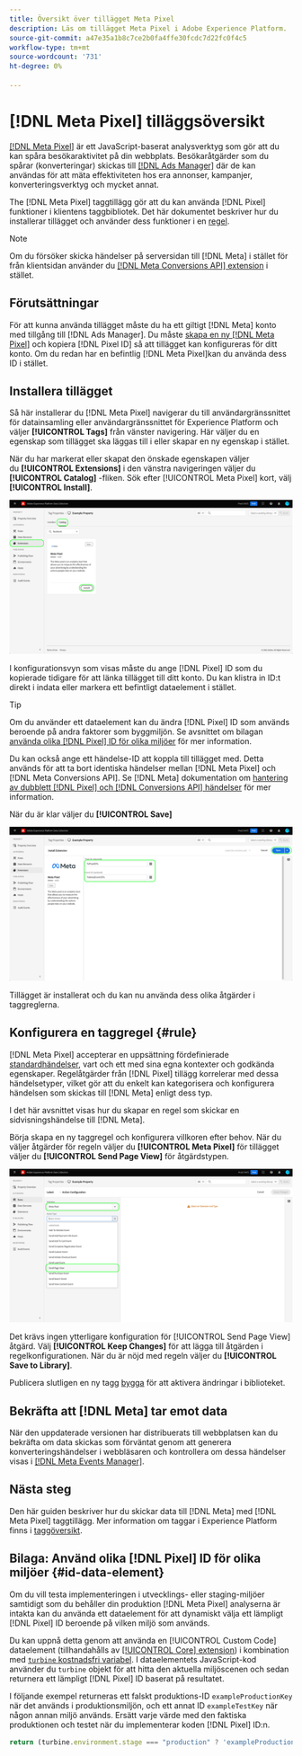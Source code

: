 ```yaml
---
title: Översikt över tillägget Meta Pixel
description: Läs om tillägget Meta Pixel i Adobe Experience Platform.
source-git-commit: a47e35a1b8c7ce2b0fa4ffe30fcdc7d22fc0f4c5
workflow-type: tm+mt
source-wordcount: '731'
ht-degree: 0%

---
```


# [!DNL Meta Pixel] tilläggsöversikt

[[!DNL Meta Pixel]](https://developers.facebook.com/docs/meta-pixel/) är ett JavaScript-baserat analysverktyg som gör att du kan spåra besökaraktivitet på din webbplats. Besökaråtgärder som du spårar (konverteringar) skickas till [[!DNL Ads Manager]](https://www.facebook.com/business/tools/ads-manager) där de kan användas för att mäta effektiviteten hos era annonser, kampanjer, konverteringsverktyg och mycket annat.

The [!DNL Meta Pixel] taggtillägg gör att du kan använda [!DNL Pixel] funktioner i klientens taggbibliotek. Det här dokumentet beskriver hur du installerar tillägget och använder dess funktioner i en [regel](../../../ui/managing-resources/rules.md).

>[!NOTE]
>
>Om du försöker skicka händelser på serversidan till [!DNL Meta] i stället för från klientsidan använder du [[!DNL Meta Conversions API] extension](../../server/meta/overview.md) i stället.

## Förutsättningar

För att kunna använda tillägget måste du ha ett giltigt [!DNL Meta] konto med tillgång till [!DNL Ads Manager]. Du måste [skapa en ny [!DNL Meta Pixel]](https://www.facebook.com/business/help/952192354843755) och kopiera [!DNL Pixel ID] så att tillägget kan konfigureras för ditt konto. Om du redan har en befintlig [!DNL Meta Pixel]kan du använda dess ID i stället.

## Installera tillägget

Så här installerar du [!DNL Meta Pixel] navigerar du till användargränssnittet för datainsamling eller användargränssnittet för Experience Platform och väljer **[!UICONTROL Tags]** från vänster navigering. Här väljer du en egenskap som tillägget ska läggas till i eller skapar en ny egenskap i stället.

När du har markerat eller skapat den önskade egenskapen väljer du **[!UICONTROL Extensions]** i den vänstra navigeringen väljer du **[!UICONTROL Catalog]** -fliken. Sök efter [!UICONTROL Meta Pixel] kort, välj **[!UICONTROL Install]**.

![The [!UICONTROL Install] knappen som markeras för [!UICONTROL Meta Pixel] i användargränssnittet för datainsamling.](../../../images/extensions/client/meta/install.png)

I konfigurationsvyn som visas måste du ange [!DNL Pixel] ID som du kopierade tidigare för att länka tillägget till ditt konto. Du kan klistra in ID:t direkt i indata eller markera ett befintligt dataelement i stället.

>[!TIP]
>
>Om du använder ett dataelement kan du ändra [!DNL Pixel] ID som används beroende på andra faktorer som byggmiljön. Se avsnittet om bilagan [använda olika [!DNL Pixel] ID för olika miljöer](#id-data-element) för mer information.

Du kan också ange ett händelse-ID att koppla till tillägget med. Detta används för att ta bort identiska händelser mellan [!DNL Meta Pixel] och [!DNL Meta Conversions API]. Se [!DNL Meta] dokumentation om [hantering av dubblett [!DNL Pixel] och [!DNL Conversions API] händelser](https://developers.facebook.com/docs/marketing-api/conversions-api/deduplicate-pixel-and-server-events/) för mer information.

När du är klar väljer du **[!UICONTROL Save]**

![The [!DNL Pixel] ID som anges som ett dataelement i tilläggskonfigurationsvyn.](../../../images/extensions/client/meta/configure.png)

Tillägget är installerat och du kan nu använda dess olika åtgärder i taggreglerna.

## Konfigurera en taggregel {#rule}

[!DNL Meta Pixel] accepterar en uppsättning fördefinierade [standardhändelser](https://www.facebook.com/business/help/402791146561655), vart och ett med sina egna kontexter och godkända egenskaper. Regelåtgärder från [!DNL Pixel] tillägg korrelerar med dessa händelsetyper, vilket gör att du enkelt kan kategorisera och konfigurera händelsen som skickas till [!DNL Meta] enligt dess typ.

I det här avsnittet visas hur du skapar en regel som skickar en sidvisningshändelse till [!DNL Meta].

Börja skapa en ny taggregel och konfigurera villkoren efter behov. När du väljer åtgärder för regeln väljer du **[!UICONTROL Meta Pixel]** för tillägget väljer du **[!UICONTROL Send Page View]** för åtgärdstypen.

![The [!UICONTROL Send Page View] åtgärdstypen som väljs för en regel i användargränssnittet för datainsamling.](../../../images/extensions/client/meta/select-action.png)

Det krävs ingen ytterligare konfiguration för [!UICONTROL Send Page View] åtgärd. Välj **[!UICONTROL Keep Changes]** för att lägga till åtgärden i regelkonfigurationen. När du är nöjd med regeln väljer du **[!UICONTROL Save to Library]**.

Publicera slutligen en ny tagg [bygga](../../../ui/publishing/builds.md) för att aktivera ändringar i biblioteket.

## Bekräfta att [!DNL Meta] tar emot data

När den uppdaterade versionen har distribuerats till webbplatsen kan du bekräfta om data skickas som förväntat genom att generera konverteringshändelser i webbläsaren och kontrollera om dessa händelser visas i [[!DNL Meta Events Manager]](https://www.facebook.com/business/help/898185560232180).

## Nästa steg

Den här guiden beskriver hur du skickar data till [!DNL Meta] med [!DNL Meta Pixel] taggtillägg. Mer information om taggar i Experience Platform finns i [taggöversikt](../../../home.md).

## Bilaga: Använd olika [!DNL Pixel] ID för olika miljöer {#id-data-element}

Om du vill testa implementeringen i utvecklings- eller staging-miljöer samtidigt som du behåller din produktion [!DNL Meta Pixel] analyserna är intakta kan du använda ett dataelement för att dynamiskt välja ett lämpligt [!DNL Pixel] ID beroende på vilken miljö som används.

Du kan uppnå detta genom att använda en [!UICONTROL Custom Code] dataelement (tillhandahålls av [[!UICONTROL Core] extension](../core/overview.md)) i kombination med [`turbine` kostnadsfri variabel](../../../extension-dev/turbine.md). I dataelementets JavaScript-kod använder du `turbine` objekt för att hitta den aktuella miljöscenen och sedan returnera ett lämpligt [!DNL Pixel] ID baserat på resultatet.

I följande exempel returneras ett falskt produktions-ID `exampleProductionKey` när det används i produktionsmiljön, och ett annat ID `exampleTestKey` när någon annan miljö används. Ersätt varje värde med den faktiska produktionen och testet när du implementerar koden [!DNL Pixel] ID:n.

```js
return (turbine.environment.stage === "production" ? 'exampleProductionKey' : 'exampleTestKey');
```

